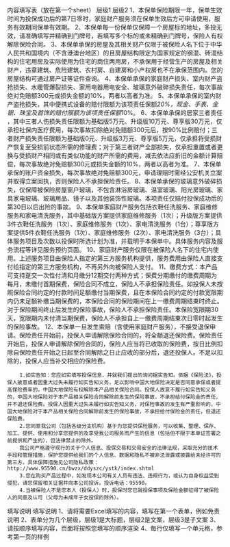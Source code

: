 内容填写表（放在第一个sheet）
	层级1	层级2
	1、本保单保险期限一年，保单生效时间为投保成功后的第7日零时，家庭财产服务须在保单生效后方可申请使用，服务有效期同保单有效期。
	2、本保单每一份保单仅保障一个房屋标的地址，多投无效，请准确填写并精确到门牌号，若填写多个标的或未精确到门牌号，保险人有权解除保险合同。
	3、本保单承保的房屋及其相关财产仅限于被保险人名下位于中华人民共和国境内（不含港澳台地区）的且房屋结构限定为国家规定的钢混、砖混结构的住宅用房及实际使用为住宅的商住两用房，不承保用于经营生产的房屋及相关财产，违章建筑、危险建筑、农村房、自建房和小产权房也不在承保范围内。您的房屋结构可通过房产证等证件查询。
	4、本保单承保的家庭财产损失、室内财产盗抢损失、水暖管爆裂损失、家用电器用电安全、玻璃意外破碎损失责任，每次事故绝对免赔额300元或损失金额的10%，两者以高者为准。
	5、本保单承保的室内财产盗抢损失，其中便携式设备的赔付限额为该项责任保额*20%，现金、手表、金银、珠宝及首饰的赔付限额为该项责任保额*10%。
	6、本保单承保的居家三者责任 ，其中三者人伤损失责任限额为基础版5万元、升级版10万元、尊享版30万元，仅承担社保内医疗费用，每次事故扣除绝对免赔额300元后，按90%比例赔付；三者财产损失责任限额为基础版0元、升级版3万元、尊享版5万元，仅承担将受损财产恢复至受损前状态所需的修理费；对于第三者财产全部损失，仅承担重置或者更换与受损财产相同或有类似功能的财产所需的费用，减去依法应折旧的金额计算赔偿，每次事故绝对免赔额300元或损失金额的10%，两者以高者为准。
	7、本保单承保的账户资金损失，每次事故绝对免赔额300元，申请理赔时需经公安机关立案并取得立案回执，否则保险人不承担保险责任。
	8、本保单承保的玻璃意外破碎损失，仅保障被保险房屋窗户玻璃，不包含淋浴房玻璃、温室玻璃、阳光房玻璃、家具家电玻璃、玻璃用品、镜子以及其他装饰性玻璃。本项责任仅赔付投保成功后的第30日以后出险的事故。
	9、本保单家庭财产服务包括衣鞋任洗服务、家庭维修服务和家电清洗服务，其中基础版方案提供家庭维修服务（1次）；升级版方案提供3件衣鞋任洗服务（1次）、家庭维修服务（1次）、家电清洗服务（1台）；尊享版方案提供5件衣鞋任洗服务（1次）、家庭维修服务（2次）、家电清洗服务（3台）；具体服务项目及次数以投保时所选计划为准，并载明于本保单中。具体服务内容及服务流程等详见服务预约页面。
	10、家庭财产服务仅限在被保险人名下的住宅内使用。上述服务项目由保险人指定的第三方服务机构提供，服务费用由保险人直接支付给指定的第三方服务机构，不再另外向被保险人支付。
	11、缴费方式：本产品可支持趸交一次性付清和月缴分12期交付两种方式；保费分期缴付的缴费周期为每月，未缴付首期保费，保险合同不成立，保险人不承担保险责任。如投保人未按照保险合同约定的付款时间足额缴付当期保费，且在本保险合同约定的付款宽限期内仍未足额补缴当期保费的，本保险合同的保险期间在上一缴费周期结束时终止。对于保险期间终止后发生的保险事故，保险人不承担保险责任。本保险宽限期30天，宽限期内未付清当期保费，保险人不承担自上一缴费周期结束次日零时起发生的保险事故。
	12、本保单一旦发生索赔（含使用家庭财产服务），不接受退保申请。保险责任开始前，投保人申请解除保险合同的，将全额退还保险费。保险责任开始后，投保人申请解除保险合同的，保险人应当将已收取的保险费，按日比例扣除自保险责任开始之日起至合同解除之日止应收的部分后，退还投保人。不足以扣除的，投保人应当补交相应的保险费。

		1.如实告知：您应如实填写投保信息，并就我们提出的询问据实告知。依据《保险法》，投保人故意或者因重大过失未履行如实告知义务，足以影响中国大地保险决定是否同意承保或者提高保险费率的，中国大地保险有权解除本产品相关保险合同。投保人故意不履行如实告知义务的，中国大地保险对于本产品相关保险合同解除前发生的保险事故，不承担给付保险金的责任，并不退还保险费。投保人因重大过失未履行如实告知义务，对保险事故的发生有严重影响的，中国大地保险对于本产品相关保险合同解除前发生的保险事故，不承担给付保险金的责任，但退还保险费。
		2.您同意我公司（包括各级分支机构）基于为您提供保险服务，可以收集、整理、保存、加工、提供、使用和分享您提供的及享受我公司服务而产生的信息（包括但不限于本单证签署之前提供和产生的），但法律禁止的除外。
		我公司严格遵守现行的关于个人信息、投保交易和交易安全的法律法规，采取充分的技术手段和管理措施，保护您提供给我们的个人信息、数据和隐私不被非法泄露或披露给未经许可的第三方。具体保障措施见公司隐私政策：http://www.95590.cn/bwzx/ddyszc/ystk/index.shtml
		3.您在购买产品过程中，如发现本公司有关人员有违法、违规行为，或认为自身权益受到侵犯，请您保留相关证据并向本公司投诉，投诉电话：95590。
		4.当被保险人不是您本人（投保人）时，投保时您已就投保事项及保险金额征得了被保险人的同意及认可（父母为未成年子女投保的除外）。


填写说明
	填写说明
	1、请将需要Excel填写的内容，填写在第一个表单，例如免责说明
	2、表单分为几个层级，层级1是大标题，层级2是文案，层级3是子文案
	3、请按顺序填写内容，页面将按照您填写的顺序渲染
	4、每行仅填写一个单元格，参考第一页的样例


